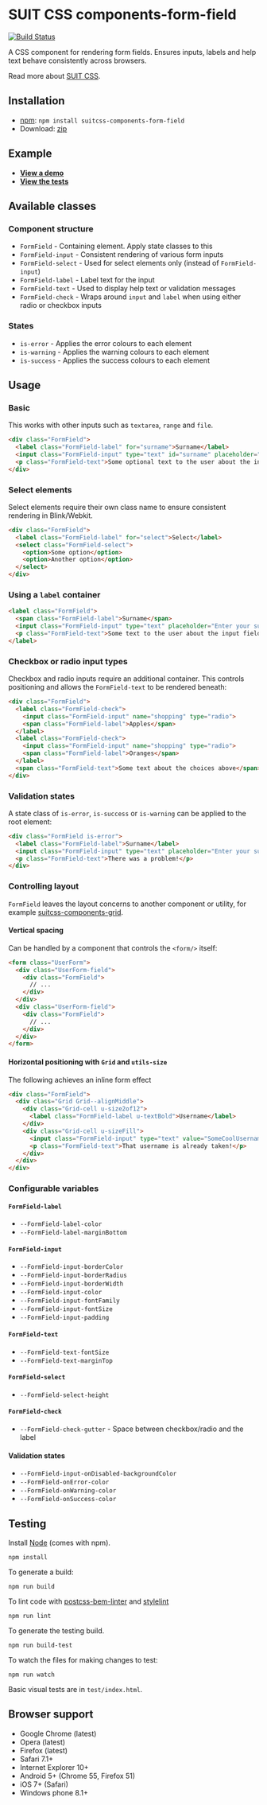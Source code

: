 # SUIT CSS components-form-field

[![Build Status](https://travis-ci.org/simonsmith/suitcss-components-form-field.svg?branch=master)](https://travis-ci.org/simonsmith/suitcss-components-form-field)

A CSS component for rendering form fields. Ensures inputs, labels and help text
behave consistently across browsers.

Read more about [SUIT CSS](https://github.com/suitcss/suit/).

## Installation

* [npm](http://npmjs.org/): `npm install suitcss-components-form-field`
* Download: [zip](https://github.com/simonsmith/suitcss-components-form-field/releases/latest)

## Example

* [**View a demo**](https://simonsmith.io/suitcss-components-form-field/test/demo.html)
* [**View the tests**](https://simonsmith.io/suitcss-components-form-field/test/index.html)

## Available classes

### Component structure

* `FormField` - Containing element. Apply state classes to this
* `FormField-input` - Consistent rendering of various form inputs
* `FormField-select` - Used for select elements only (instead of `FormField-input`)
* `FormField-label` - Label text for the input
* `FormField-text` - Used to display help text or validation messages
* `FormField-check` - Wraps around `input` and `label` when using either radio
  or checkbox inputs

### States

* `is-error` - Applies the error colours to each element
* `is-warning` - Applies the warning colours to each element
* `is-success` - Applies the success colours to each element

## Usage

### Basic

This works with other inputs such as `textarea`, `range` and `file`.

```html
<div class="FormField">
  <label class="FormField-label" for="surname">Surname</label>
  <input class="FormField-input" type="text" id="surname" placeholder="Enter your surname">
  <p class="FormField-text">Some optional text to the user about the input field</p>
</div>
```

### Select elements

Select elements require their own class name to ensure consistent rendering in
Blink/Webkit.

```html
<div class="FormField">
  <label class="FormField-label" for="select">Select</label>
  <select class="FormField-select">
    <option>Some option</option>
    <option>Another option</option>
  </select>
</div>
```

### Using a `label` container

```html
<label class="FormField">
  <span class="FormField-label">Surname</span>
  <input class="FormField-input" type="text" placeholder="Enter your surname">
  <p class="FormField-text">Some text to the user about the input field</p>
</label>
```

### Checkbox or radio input types

Checkbox and radio inputs require an additional container. This controls
positioning and allows the `FormField-text` to be rendered beneath:

```html
<div class="FormField">
  <label class="FormField-check">
    <input class="FormField-input" name="shopping" type="radio">
    <span class="FormField-label">Apples</span>
  </label>
  <label class="FormField-check">
    <input class="FormField-input" name="shopping" type="radio">
    <span class="FormField-label">Oranges</span>
  </label>
  <span class="FormField-text">Some text about the choices above</span>
</div>
```

### Validation states

A state class of `is-error`, `is-success` or `is-warning` can be applied to the
root element:

```html
<div class="FormField is-error">
  <label class="FormField-label">Surname</label>
  <input class="FormField-input" type="text" placeholder="Enter your surname">
  <p class="FormField-text">There was a problem!</p>
</div>
```

### Controlling layout

`FormField` leaves the layout concerns to another component or utility, for
example [suitcss-components-grid](https://github.com/suitcss/components-grid).

#### Vertical spacing

Can be handled by a component that controls the `<form/>` itself:

```html
<form class="UserForm">
  <div class="UserForm-field">
    <div class="FormField">
      // ...
    </div>
  </div>
  <div class="UserForm-field">
    <div class="FormField">
      // ...
    </div>
  </div>
</form>
```

#### Horizontal positioning with `Grid` and `utils-size`

The following achieves an inline form effect

```html
<div class="FormField">
  <div class="Grid Grid--alignMiddle">
    <div class="Grid-cell u-size2of12">
      <label class="FormField-label u-textBold">Username</label>
    </div>
    <div class="Grid-cell u-sizeFill">
      <input class="FormField-input" type="text" value="SomeCoolUsername">
      <p class="FormField-text">That username is already taken!</p>
    </div>
  </div>
</div>
```

### Configurable variables

#### `FormField-label`

* `--FormField-label-color`
* `--FormField-label-marginBottom`

#### `FormField-input`

* `--FormField-input-borderColor`
* `--FormField-input-borderRadius`
* `--FormField-input-borderWidth`
* `--FormField-input-color`
* `--FormField-input-fontFamily`
* `--FormField-input-fontSize`
* `--FormField-input-padding`

#### `FormField-text`

* `--FormField-text-fontSize`
* `--FormField-text-marginTop`

#### `FormField-select`

* `--FormField-select-height`

#### `FormField-check`

* `--FormField-check-gutter` - Space between checkbox/radio and the label

#### Validation states

* `--FormField-input-onDisabled-backgroundColor`
* `--FormField-onError-color`
* `--FormField-onWarning-color`
* `--FormField-onSuccess-color`

## Testing

Install [Node](http://nodejs.org) (comes with npm).

```
npm install
```

To generate a build:

```
npm run build
```

To lint code with [postcss-bem-linter](https://github.com/postcss/postcss-bem-linter) and [stylelint](http://stylelint.io/)

```
npm run lint
```

To generate the testing build.

```
npm run build-test
```

To watch the files for making changes to test:

```
npm run watch
```

Basic visual tests are in `test/index.html`.

## Browser support

* Google Chrome (latest)
* Opera (latest)
* Firefox (latest)
* Safari 7.1+
* Internet Explorer 10+
* Android 5+ (Chrome 55, Firefox 51)
* iOS 7+ (Safari)
* Windows phone 8.1+
